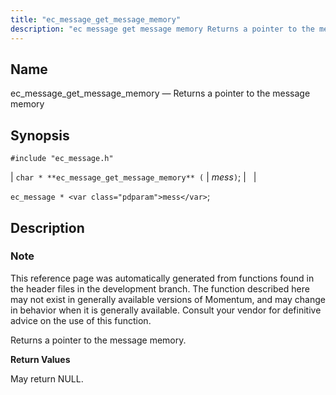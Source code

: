 ```yaml
---
title: "ec_message_get_message_memory"
description: "ec message get message memory Returns a pointer to the message memory char ec message get message memory mess ec message mess This reference page was automatically generated from functions found in the header files in the development branch The function described here may not exist in generally available versions..."
---
```


<a name="apis.ec_message_get_message_memory"></a> 
## Name

ec_message_get_message_memory — Returns a pointer to the message memory

## Synopsis

`#include "ec_message.h"`

| `char * **ec_message_get_message_memory** (` | <var class="pdparam">mess</var>`)`; |   |

`ec_message * <var class="pdparam">mess</var>`;<a name="idp55907168"></a> 
## Description

### Note

This reference page was automatically generated from functions found in the header files in the development branch. The function described here may not exist in generally available versions of Momentum, and may change in behavior when it is generally available. Consult your vendor for definitive advice on the use of this function.

Returns a pointer to the message memory.

**<a name="idp55910032"></a> Return Values**

May return NULL.